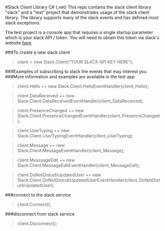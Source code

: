 #Slack Client Library C# (.net)
This repo contains the slack client library "slack" and a "test" project that demonstrates usage of the slack client library.
The library supports many of the slack events and has defined most slack exceptions.


The test project is a console app that requires a single startup parameter which is your slack API / token.  You will need to obtain this token via slack's website [here](https://api.slack.com/docs/oauth-test-tokens)


###To create a new slack client
>client = new Slack.Client("YOUR SLACK API KEY HERE");

###Examples of subscribing to slack the events that may interest you
###More information and examples are available in the test app
>client.Hello += new Slack.Client.HelloEventHandler(client_Hello);

>client.DataReceived += new Slack.Client.DataReceivedEventHandler(client_DataReceived);

>client.PresenceChanged += new Slack.Client.PresenceChangedEventHandler(client_PresenceChanged);

>client.UserTyping += new Slack.Client.UserTypingEventHandler(client_UserTyping);

>client.Message += new Slack.Client.MessageEventHandler(client_Message);

>client.MesssageEdit += new Slack.Client.MessageEditEventHandler(client_MessageEdit);

>client.DoNotDisturbUpdatedUser += new Slack.Client.DoNotDistrubUpdatedUserEventHandler(client_DoNotDisturbUpdatedUser);

###connect to the slack service
>client.Connect();


###disconnect from slack service
>client.Disconnect();



